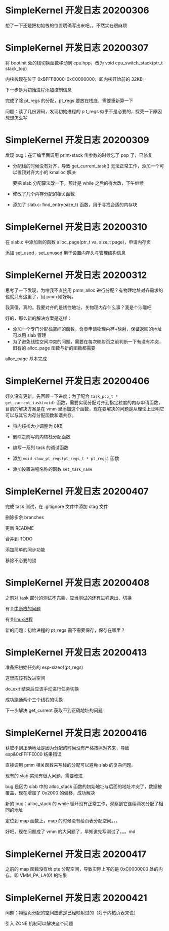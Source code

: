 # SimpleKernel 开发日志 20200306

想了一下还是把初始栈的位置明确写出来吧。。不然实在很麻烦



# SimpleKernel 开发日志 20200307

将 bootinit 处的栈切换函数移动到 cpu.hpp，改为 void cpu_switch_stack(ptr_t stack_top)

内核栈现在位于 0xBFFF8000-0xC0000000，即内核开始前的 32KB。

下一步是为初始进程添加控制信息

完成了除 pt_regs 的分配，pt_regs 要放在栈底，需要重新算一下

问题：读了几份源码，发现初始进程的 p t_regs 似乎不是必要的，探究一下原因想想怎么写





# SimpleKernel 开发日志 20200309

发现 bug：在汇编里面调用 print-stack 传参数的时候忘了 pop 了，已修复

- 分配栈的时候没有对齐，导致 get_current_task() 无法正常工作，添加一个可以置顶对齐大小的 kmalloc 解决

    要把 slab 分配算法改一下，预计是 while 之后的得大改，下午继续

- 修改了几个内存分配的相关函数

- 添加了 slab.c: find_entry(size_t) 函数，用于寻找合适的内存块



# SimpleKernel 开发日志 20200310

在 slab.c 中添加新的函数 alloc_page(ptr_t va, size_t page)，申请内存页

添加 set_used，set_unused 用于设置内存头与管理结构信息



# SimpleKernel 开发日志 20200312

思考了一下发现，为啥我不直接用 pmm_alloc 进行分配？有物理地址对齐需求的也就只有这里了，用 pmm 刚好啊。

我真傻，真的。我要对齐的是线性地址，关物理内存什么事？我是个沙雕吧

好的，那么新的解决方案是这样：

- 添加一个专门分配栈空间的函数，负责申请物理内存+映射，保证返回的地址可以用 slab 管理
- 为了避免线性空间冲突的问题，需要在每次映射页之前判断一下有没有冲突，旧有的 alloc_page 函数与新的函数都需要

alloc_page 基本完成



# SimpleKernel 开发日志 20200406

好久没有更新，先回顾一下进度：为了配合 `task_pcb_t * get_current_task(void)` 函数，需要实现分配对齐到指定粒度的内存申请函数，目前的解决方案是在 vmm 里添加这个函数，现在要解决的问题是从理论上证明它可以与其它内存分配函数和谐共存。

- 将内核栈大小调整为 8KB
- 删除之前写的内核栈分配函数

- 编写一系列 task 的调试函数
- 添加 `void show_pt_regs(pt_regs_t * pt_regs)` 函数

- 添加设置进程名称的函数 `set_task_name`



# SimpleKernel 开发日志 20200407

完成 task 测试，在 .gitignore 文件中添加 ctag 文件

删除多余 branches

更新 README

合并到 TODO

添加简单的同步功能

移除不必要的锁



# SimpleKernel 开发日志 20200408

之前对 task 部分的测试不完善，应当测试的还有进程退出、切换

有关[中断栈的问题](http://blog.chinaunix.net/uid-23769728-id-3077874.html)

有关[linux进程](https://www.cnblogs.com/arnoldlu/p/8466928.html)

新的问题：初始进程的 pt_regs 需不需要保存，保存在哪里？



# SimpleKernel 开发日志 20200413

准备把初始任务的 esp-sizeof(pt_regs)

这里应该有改进空间

do_exit 结束后应该手动进行任务切换

成功跑通两个三个线程的切换

下一步解决 get_current 获取不到正确地址的问题

# SimpleKernel 开发日志 20200416

获取不到正确地址是因为分配的时候没有严格按照对齐来，导致 esp&0xFFFFE000 结果错误

直接调用 pmm 相关函数来写栈的分配可以避免 slab 的复杂问题。

现有的 slab 实现有很大问题，需要改进

bug 是因为 slab 中的 alloc_stack 函数的初始地址与后面的地址冲突了，数据被覆盖，现在增加了 0x2000 的偏移，成功解决

新的 bug：alloc_stack 的 while 循环没有正常工作，观察到它连续两次分配了相同的地址

定位到 map 函数上，map 的时候没有给页表分配空间。。。

好吧，现在问题成了 vmm 的大问题了，早知道先写测试了。。。md



# SimpleKernel 开发日志 20200417

之前的 map 函数没有给 pte 分配空间，导致实际上写的是 0xC0000000 处的内存，即 VMM_PA_LA(0) 的结果



# SimpleKernel 开发日志 20200421

问题：物理页分配的空间应该是已经映射过的（对于内核页表来说）

引入 ZONE 机制可以解决这个问题